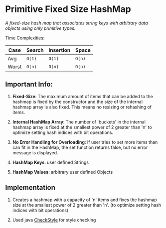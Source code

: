 # Primitive Fixed Size HashMap
*A fixed-size hash map that associates string keys with arbitrary data objects using only primitive types.*

Time Complexities:

Case |  Search  | Insertion | Space
------------- | ------------- | -------------| -------------
Avg   | `O(1)`  |  `O(1)` | `O(n)`
Worst   | `O(n)`  | `O(n)` | `O(n)`

## Important Info:
1. **Fixed-Size**: The maximum amount of items that can be added to the hashmap is fixed by the constructor and the size of the internal hashmap array is also fixed. This means no resizing or rehashing of items.

2. **Internal HashMap Array**: The number of 'buckets' in the internal hashmap array is fixed at the smallest power of 2 greater than 'n' to optimize setting hash indices with bit operations.

3. **No Error Handling for Overloading**: If user tries to set more items than can fit in the HashMap, the set function returns false, but no error message is displayed.

4. **HashMap Keys**: user defined Strings

5. **HashMap Values**: arbitrary user defined Objects

## Implementation
1. Creates a hashmap with a capacity of 'n' items and fixes the hashmap size at the smallest power of 2 greater than 'n'. (to optimize setting hash indices with bit operations)

2. Used java [CheckStyle](http://checkstyle.sourceforge.net/) for style checking
